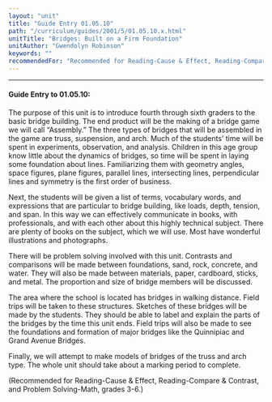 ```yaml
---
layout: "unit"
title: "Guide Entry 01.05.10"
path: "/curriculum/guides/2001/5/01.05.10.x.html"
unitTitle: "Bridges: Built on a Firm Foundation"
unitAuthor: "Gwendolyn Robinson"
keywords: ""
recommendedFor: "Recommended for Reading-Cause & Effect, Reading-Compare & Contrast, and Problem Solving-Math, grades 3-6."
---
```

<body>
<hr/>
<h4>
Guide Entry to 01.05.10:
</h4>
<p>
The purpose of this unit is to introduce fourth through sixth graders to the basic bridge building. The end product will be the making of a bridge game we will call “Assembly.” The three types of bridges that will be assembled in the game are truss, suspension, and arch. Much of the students’ time will be spent in experiments, observation, and analysis. Children in this age group know little about the dynamics of bridges, so time will be spent in laying some foundation about lines. Familiarizing them with geometry angles, space figures, plane figures, parallel lines, intersecting lines, perpendicular lines and symmetry is the first order of business.
</p>
<p>
Next, the students will be given a list of terms, vocabulary words, and expressions that are particular to bridge building, like loads, depth, tension, and span. In this way we can effectively communicate in books, with professionals, and with each other about this highly technical subject. There are plenty of books on the subject, which we will use. Most have wonderful illustrations and photographs.
</p>
<p>
There will be problem solving involved with this unit. Contrasts and comparisons will be made between foundations, sand, rock, concrete, and water. They will also be made between materials, paper, cardboard, sticks, and metal. The proportion and size of bridge members will be discussed.
</p>
<p>
The area where the school is located has bridges in walking distance. Field trips will be taken to these structures. Sketches of these bridges will be made by the students. They should be able to label and explain the parts of the bridges by the time this unit ends. Field trips will also be made to see the foundations and formation of major bridges like the Quinnipiac and Grand Avenue Bridges.
</p>
<p>
Finally, we will attempt to make models of bridges of the truss and arch type. The whole unit should take about a marking period to complete.
</p>
<p>
(Recommended for Reading-Cause &amp; Effect, Reading-Compare &amp; Contrast, and Problem Solving-Math, grades 3-6.)
</p>
</body>